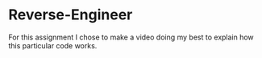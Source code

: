 # Reverse-Engineer
For this assignment I chose to make a video doing my best to explain how this particular code works.
